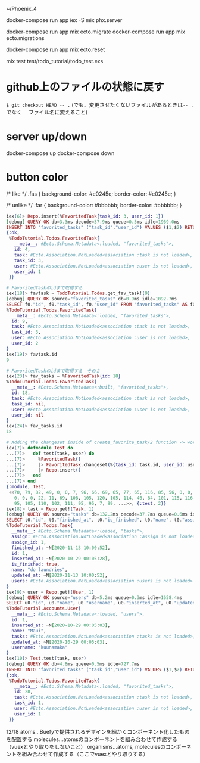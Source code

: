 ~/Phoenix_4

docker-compose run app iex -S mix phx.server

docker-compose run app mix ecto.migrate
docker-compose run app mix ecto.migrations

docker-compose run app mix ecto.reset

mix test test/todo_tutorial/todo_test.exs

# github上のファイルの状態に戻す
`$ git checkout HEAD -- .`
(でも、変更させたくないファイルがあるときは`-- .` でなく
　ファイル名に変えること)

# server up/down
docker-compose up
docker-compose down

# button color
/* like */
.fas {
  background-color: #e0245e;
  border-color: #e0245e;
}

/* unlike */
.far {
  background-color: #bbbbbb;
  border-color: #bbbbbb;
}

```elixir
iex(6)> Repo.insert(%FavoritedTask{task_id: 3, user_id: 1})
[debug] QUERY OK db=3.3ms decode=37.9ms queue=0.5ms idle=1969.0ms
INSERT INTO "favorited_tasks" ("task_id","user_id") VALUES ($1,$2) RETURNING "id" [3, 1]
{:ok,
 %TodoTutorial.Todos.FavoritedTask{
   __meta__: #Ecto.Schema.Metadata<:loaded, "favorited_tasks">,
   id: 4,
   task: #Ecto.Association.NotLoaded<association :task is not loaded>,
   task_id: 3,
   user: #Ecto.Association.NotLoaded<association :user is not loaded>,
   user_id: 1
 }}
```
```elixir
# FavoritedTaskのidまで取得する
iex(18)> favtask = TodoTutorial.Todos.get_fav_task!(9)
[debug] QUERY OK source="favorited_tasks" db=0.9ms idle=1092.7ms
SELECT f0."id", f0."task_id", f0."user_id" FROM "favorited_tasks" AS f0 WHERE (f0."id" = $1) [9]
%TodoTutorial.Todos.FavoritedTask{
  __meta__: #Ecto.Schema.Metadata<:loaded, "favorited_tasks">,
  id: 9,
  task: #Ecto.Association.NotLoaded<association :task is not loaded>,
  task_id: 3,
  user: #Ecto.Association.NotLoaded<association :user is not loaded>,
  user_id: 2
}
iex(19)> favtask.id
9
```
```elixir
# FavoritedTaskのidまで取得する　その２
iex(23)> fav_tasks = %FavoritedTask{id: 18}
%TodoTutorial.Todos.FavoritedTask{
  __meta__: #Ecto.Schema.Metadata<:built, "favorited_tasks">,
  id: 18,
  task: #Ecto.Association.NotLoaded<association :task is not loaded>,
  task_id: nil,
  user: #Ecto.Association.NotLoaded<association :user is not loaded>,
  user_id: nil
}
iex(24)> fav_tasks.id
18
```
```elixir
# Adding the changeset inside of create_favorite_task/2 function -> works
iex(7)> defmodule Test do
...(7)>   def test(task, user) do
...(7)>     %FavoritedTask{}
...(7)>     |> FavoritedTask.changeset(%{task_id: task.id, user_id: user.id})
...(7)>     |> Repo.insert()
...(7)>   end
...(7)> end
{:module, Test,
 <<70, 79, 82, 49, 0, 0, 7, 96, 66, 69, 65, 77, 65, 116, 85, 56, 0, 0, 0, 237,
   0, 0, 0, 22, 11, 69, 108, 105, 120, 105, 114, 46, 84, 101, 115, 116, 8, 95,
   95, 105, 110, 102, 111, 95, 95, 7, 99, ...>>, {:test, 2}}
iex(8)> task = Repo.get!(Task, 1)
[debug] QUERY OK source="tasks" db=132.2ms decode=37.7ms queue=0.6ms idle=996.2ms
SELECT t0."id", t0."finished_at", t0."is_finished", t0."name", t0."assign_id", t0."inserted_at", t0."updated_at" FROM "tasks" AS t0 WHERE (t0."id" = $1) [1]
%TodoTutorial.Todos.Task{
  __meta__: #Ecto.Schema.Metadata<:loaded, "tasks">,
  assign: #Ecto.Association.NotLoaded<association :assign is not loaded>,
  assign_id: 1,
  finished_at: ~N[2020-11-13 10:00:52],
  id: 1,
  inserted_at: ~N[2020-10-29 00:05:28],
  is_finished: true,
  name: "do laundries",
  updated_at: ~N[2020-11-13 10:00:52],
  users: #Ecto.Association.NotLoaded<association :users is not loaded>
}
iex(9)> user = Repo.get!(User, 1)
[debug] QUERY OK source="users" db=5.2ms queue=0.3ms idle=1658.4ms
SELECT u0."id", u0."name", u0."username", u0."inserted_at", u0."updated_at" FROM "users" AS u0 WHERE (u0."id" = $1) [1]
%TodoTutorial.Accounts.User{
  __meta__: #Ecto.Schema.Metadata<:loaded, "users">,
  id: 1,
  inserted_at: ~N[2020-10-29 00:05:03],
  name: "Maui",
  tasks: #Ecto.Association.NotLoaded<association :tasks is not loaded>,
  updated_at: ~N[2020-10-29 00:05:03],
  username: "kuunamaka"
}
iex(10)> Test.test(task, user)
[debug] QUERY OK db=4.8ms queue=0.5ms idle=727.7ms
INSERT INTO "favorited_tasks" ("task_id","user_id") VALUES ($1,$2) RETURNING "id" [1, 1]
{:ok,
 %TodoTutorial.Todos.FavoritedTask{
   __meta__: #Ecto.Schema.Metadata<:loaded, "favorited_tasks">,
   id: 28,
   task: #Ecto.Association.NotLoaded<association :task is not loaded>,
   task_id: 1,
   user: #Ecto.Association.NotLoaded<association :user is not loaded>,
   user_id: 1
 }}
```

12/18
atoms...Buefyで提供されるデザインを細かくコンポーネント化したものを配置する
molecules...atomsのコンポーネントを組み合わせて作成する（vuexとやり取りをしないこと）
organisms...atoms, moleculesのコンポーネントを組み合わせて作成する（ここでvuexとやり取りする）

